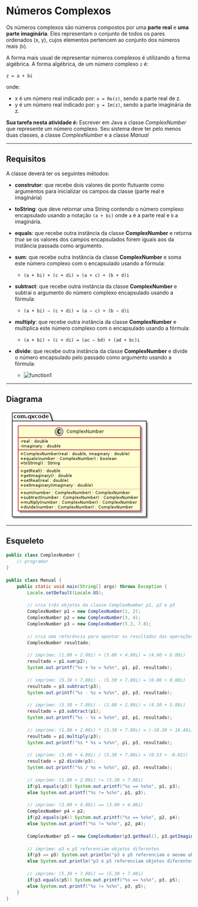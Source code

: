 # Números Complexos

Os números complexos são números compostos por uma **parte real** e **uma parte imaginária**. Eles representam o conjunto de todos os pares ordenados (x, y), cujos elementos pertencem ao conjunto dos números reais (`ℝ`).

A forma mais usual de representar números complexos é utilizando a forma algébrica. A forma algébrica, de um número complexo `z` é:

`z = a + bi`

onde:

- x é um número real indicado por: `x = Re(z)`, sendo a parte real de z.
- y é um número real indicado por: `y = Im(z)`, sendo a parte imaginária de z.

**Sua tarefa nesta atividade é:** Escrever em Java a classe *ComplexNumber* que represente um número complexo. Seu sistema deve ter pelo menos duas classes, a classe *ComplexNumber* e a classe *Manual*

***

## Requisitos
A classe deverá ter os seguintes métodos:

- **construtor**: que recebe dois valores de ponto flutuante como argumentos para inicializar os campos da classe (parte real e imaginária)

- **toString**: que deve retornar uma String contendo o número complexo encapsulado usando a notação `(a + bi)` onde `a` é a parte real e `b` a imaginária.

- **equals**: que recebe outra instância da classe **ComplexNumber** e retorna *true* se os valores dos campos encapsulados forem iguais aos da instância passada como argumento.

- **sum**: que recebe outra instância da classe **ComplexNumber** e soma este número complexo com o encapsulado usando a fórmula:
    - `(a + bi) + (c + di) = (a + c) + (b + d)i`

- **subtract**: que recebe outra instância da classe **ComplexNumber** e subtrai o argumento do número complexo encapsulado usando a fórmula:
    - `(a + bi) − (c + di) = (a − c) + (b − d)i`

- **multiply**: que recebe outra instância da classe **ComplexNumber** e multiplica este número complexo com o encapsulado usando a fórmula:
    - `(a + bi) ∗ (c + di) = (ac − bd) + (ad + bc)i`

- **divide**: que recebe outra instância da classe **ComplexNumber** e divide o número encapsulado pelo passado como argumento usando a fórmula:

    - ![function1](https://latex.codecogs.com/svg.image?\frac{a&plus;bi}{c&plus;di}=\frac{ac&plus;bd}{c^{2}&plus;d^{2}}&plus;\frac{bc-ad}{c^2&plus;d^2}i)

<!-- \frac{a+bi}{c+di}=\frac{ac+bd}{c^{2}+d^{2}}+\frac{bc-ad}{c^2+d^2}i -->

***

## Diagrama

![](diagrama.png)

***
## Esqueleto

<!--FILTER Solver.java java-->
```java
public class ComplexNumber {
    // programar
}

public class Manual {
    public static void main(String[] args) throws Exception {
        Locale.setDefault(Locale.US);

        // cria três objetos da classe ComplexNumber p1, p2 e p3
        ComplexNumber p1 = new ComplexNumber(1, 2);
        ComplexNumber p2 = new ComplexNumber(3, 4);
        ComplexNumber p3 = new ComplexNumber(5.3, 7.8);

        // cria uma referência para apontar os resultados das operações
        ComplexNumber resultado;
        
        // imprime: (1.00 + 2.00i) + (3.00 + 4.00i) = (4.00 + 6.00i)
        resultado = p1.sum(p2);
        System.out.printf("%s + %s = %s%n", p1, p2, resultado);

        // imprime: (5.30 + 7.80i) - (5.30 + 7.80i) = (0.00 + 0.00i)
        resultado = p3.subtract(p3);
        System.out.printf("%s - %s = %s%n", p3, p3, resultado);

        // imprime: (5.30 + 7.80i) - (1.00 + 2.00i) = (4.30 + 5.80i)
        resultado = p3.subtract(p1);
        System.out.printf("%s - %s = %s%n", p3, p1, resultado);

        // imprime: (1.00 + 2.00i) * (5.30 + 7.80i) = (-10.30 + 18.40i)
        resultado = p1.multiply(p3);
        System.out.printf("%s * %s = %s%n", p1, p3, resultado);

        // imprime: (3.00 + 4.00i) / (5.30 + 7.80i) = (0.53 + -0.02i)
        resultado = p2.divide(p3);
        System.out.printf("%s / %s = %s%n", p2, p3, resultado);

        // imprime: (1.00 + 2.00i) != (5.30 + 7.80i)
        if(p1.equals(p3)) System.out.printf("%s == %s%n", p1, p3);
        else System.out.printf("%s != %s%n", p1, p3);

        // imprime: (3.00 + 4.00i) == (3.00 + 4.00i)
        ComplexNumber p4 = p2;
        if(p2.equals(p4)) System.out.printf("%s == %s%n", p2, p4);
        else System.out.printf("%s != %s%n", p2, p4);

        ComplexNumber p5 = new ComplexNumber(p3.getReal(), p3.getImaginary());

        // imprime: p3 e p5 referenciam objetos diferentes
        if(p3 == p5) System.out.println("p3 e p5 referenciam o mesmo objeto");
        else System.out.println("p3 e p5 referenciam objetos diferentes");

        // imprime: (5.30 + 7.80i) == (5.30 + 7.80i)
        if(p3.equals(p5)) System.out.printf("%s == %s%n", p3, p5);
        else System.out.printf("%s != %s%n", p3, p5);
    }
}
```
<!--FILTER_END-->

